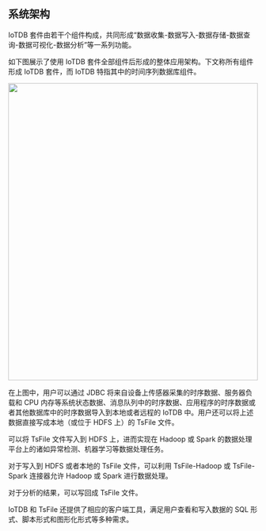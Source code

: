 <!--

    Licensed to the Apache Software Foundation (ASF) under one
    or more contributor license agreements.  See the NOTICE file
    distributed with this work for additional information
    regarding copyright ownership.  The ASF licenses this file
    to you under the Apache License, Version 2.0 (the
    "License"); you may not use this file except in compliance
    with the License.  You may obtain a copy of the License at
    
        http://www.apache.org/licenses/LICENSE-2.0
    
    Unless required by applicable law or agreed to in writing,
    software distributed under the License is distributed on an
    "AS IS" BASIS, WITHOUT WARRANTIES OR CONDITIONS OF ANY
    KIND, either express or implied.  See the License for the
    specific language governing permissions and limitations
    under the License.

-->

## 系统架构

IoTDB 套件由若干个组件构成，共同形成“数据收集-数据写入-数据存储-数据查询-数据可视化-数据分析”等一系列功能。

如下图展示了使用 IoTDB 套件全部组件后形成的整体应用架构。下文称所有组件形成 IoTDB 套件，而 IoTDB 特指其中的时间序列数据库组件。

<img style="width:100%; max-width:800px; max-height:600px; margin-left:auto; margin-right:auto; display:block;" src="https://alioss.timecho.com/docs/img/UserGuide/IoTDB-Introduction/Architecture/Structure-of-Apache-IoTDB-cn.png?raw=true">

在上图中，用户可以通过 JDBC 将来自设备上传感器采集的时序数据、服务器负载和 CPU 内存等系统状态数据、消息队列中的时序数据、应用程序的时序数据或者其他数据库中的时序数据导入到本地或者远程的 IoTDB 中。用户还可以将上述数据直接写成本地（或位于 HDFS 上）的 TsFile 文件。

可以将 TsFile 文件写入到 HDFS 上，进而实现在 Hadoop 或 Spark 的数据处理平台上的诸如异常检测、机器学习等数据处理任务。

对于写入到 HDFS 或者本地的 TsFile 文件，可以利用 TsFile-Hadoop 或 TsFile-Spark 连接器允许 Hadoop 或 Spark 进行数据处理。

对于分析的结果，可以写回成 TsFile 文件。

IoTDB 和 TsFile 还提供了相应的客户端工具，满足用户查看和写入数据的 SQL 形式、脚本形式和图形化形式等多种需求。
